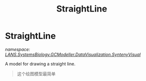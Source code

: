 ﻿---
title: StraightLine
---

# StraightLine
_namespace: [LANS.SystemsBiology.GCModeller.DataVisualization.SyntenyVisual](N-LANS.SystemsBiology.GCModeller.DataVisualization.SyntenyVisual.html)_

A model for drawing a straight line.

> 
>  这个绘图模型最简单
>  



